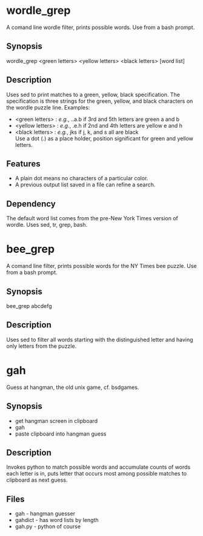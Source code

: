 wordle_grep
==

A comand line wordle filter, prints possible words.  Use from a bash prompt.

## Synopsis

wordle_grep \<green letters\> \<yellow letters\> \<black letters\> [word list]
 
## Description
Uses sed to print matches to a green, yellow, black specification. The specification is three strings for the green, yellow, and black characters on the wordle puzzle line. Examples:
+ \<green letters\> : *e.g.*, ..a.b  if 3rd and 5th letters are green a and b  
+ \<yellow letters\> : *e.g.*, .e.h if 2nd and 4th letters are yellow e and h  
+ \<black letters\> : *e.g.*, jks if j, k, and s all are black  
Use a dot (.) as a place holder, position significant for green and yellow
letters. 

## Features
+ A plain dot means no characters of a particular color.
+ A previous output list saved in a file can refine a search.

## Dependency
The default word list comes from the pre-New York Times version of wordle.
Uses sed, tr, grep, bash.

bee_grep
==

A comand line filter, prints possible words for the NY Times bee puzzle.  Use from a bash prompt.

## Synopsis

bee_grep abcdefg

## Description

Uses sed to filter all words starting with the distinguished letter and having only letters from the puzzle.

gah
==

Guess at hangman, the old unix game, cf. bsdgames. 

## Synopsis

+ get hangman screen in clipboard
+ gah
+ paste clipboard into hangman guess

## Description

Invokes python to match possible words and accumulate counts of words each letter is in,
puts letter that occurs most among possible matches to clipboard as next guess.

## Files
+ gah - hangman guesser
+ gahdict - has word lists by length
+ gah.py - python of course
